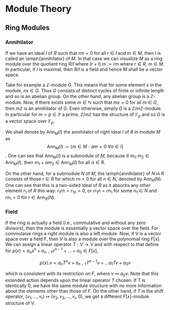 # Module Theory

## Ring Modules

### Annihilator
If we have an ideal $I$ of $R$ such that $rm=0$ for all $r\in I$ and $m\in M$, then $I$ is called an \emph{annihilator} of $M$. In that case we can visualize $M$ as a ring module over the quotient ring $R/I$ where $(r+I).m:= rm$ where $r\in R,~m\in M$. In particular, if $I$ is maximal, then $R/I$ is a field and hence $M$ shall be a vector space.

Take for example a $\mathbb{Z}$-module $G$. This means that for some element $x$ in the module, $nx\in G$. Thus $G$ consists of distinct cycles of finite or infinite length and so is an abelian group. On the other hand, any abelian group is a $\mathbb{Z}$-module. Now, if there exists some $m\in\mathbb{N}$ such that $mx=0$ for all $m\in G$, then $m\mathbb{Z}$ is an annihilator of $G$. Even otherwise, simply $G$ is a $\mathbb{Z}/m\mathbb{Z}$-module. In particular for $m=p\in\mathbb{P}$ a prime, $\mathbb{Z}/m\mathbb{Z}$ has the structure of $\mathbb{F}_p$ and so $G$ is a vector space over $\mathbb{F}_p$.

We shall denote by $\text{Ann}_M(I)$ the annihilator of right ideal $I$ of $R$ in module $M$ as $$\text{Ann}_M(I):= \{ m\in M:am=0~\forall a\in I\}$$. One can see that $\text{Ann}_M(I)$ is a submodule of $M$, because if $m_1, m_2\in\text{Ann}_M(I)$, then $m_1+\alpha m_2\in\text{Ann}_M(I)$ for all $\alpha\in R$.

On the other hand, for a submodule $N$ of $M$, the \emph{annihilator} of $N$ in $R$ consists of those $r\in R$ for which $rn=0$ for all $n\in N$, denoted by $\text{Ann}_R(N)$. One can see that this is a two-sided ideal of $R$ as it absorbs any other element $r_1$ of $R$ this way: $r_1rn=r_10=0$, or $rr_1n=rn_1$ for some $n_1\in N$ and $rn_1=0$ for $r\in\text{Ann}_R(N)$.

### Field
If the ring is actually a field (i.e., commutative and without any zero divisors), then the module is essentially a vector space over the field. For commutaive rings a right module is also a left module. Now, if $V$ is a vector space over a field $F$, then $V$ is also a module over the polynomial ring $F[x]$. We can assign a linear operator $T:V\rightarrow V$ and with respect to that define for $p(x)=a_nx^n+a_{n-1}x^{n-1}+\dots+a_0\in F[x]$,

$$p(x).v=a_nT^nv+a_{n-1}T^{n-1}v+\dots a_1Tv+a_0v$$

which is consistent with its restriction on $F$, where $v\mapsto a_0v$. Note that this extended action depends upon the linear operator $T$ chosen. If $T$ is identically $0$, we have the same module structure with no more information about the elements other than those of $F$. On the other hand, if $T$ is the shift operator, $( v_1,\dots,v_r)\mapsto ( v_2,v_3,\dots, v_r, 0)$, we get a different $F[x]$-module structure of $V$.
